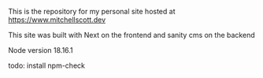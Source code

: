 This is the repository for my personal site hosted at https://www.mitchellscott.dev

This site was built with Next on the frontend and sanity cms on the backend

Node version 18.16.1

todo: install npm-check
